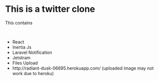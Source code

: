 <h1>This is a twitter clone </h1>
<p>This contains</p></br>

<ul>
    <li>React</li>
    <li>Inertia Js</li>
    <li>Laravel Notification</li>
    <li>Jetstram</li>
    <li>Files Upload</li>
    <li>http://radiant-dusk-06695.herokuapp.com/  (uploaded image may not work due to heroku)</li>
</ul>
